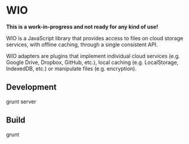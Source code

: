 WIO
===

**This is a work-in-progress and not ready for any kind of use!**

WIO is a JavaScript library that provides access to files on cloud storage services, with offline caching, through a single consistent API.

WIO adapters are plugins that implement individual cloud services (e.g. Google Drive, Dropbox, GitHub, etc.), local caching (e.g. LocalStorage, IndexedDB, etc.) or manipulate files (e.g. encryption).

## Development

  grunt server

## Build

  grunt

